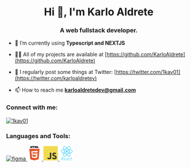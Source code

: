 <h1 align="center">Hi 👋, I'm Karlo Aldrete</h1>
<h3 align="center">A web fullstack developer.</h3>

- 🌱 I’m currently using **Typescript and NEXTJS**

- 👨‍💻 All of my projects are available at [https://github.com/KarloAldrete](https://github.com/KarloAldrete)

- 📝 I regularly post some things at Twitter: [https://twitter.com/1kav01](https://twitter.com/karloaldretev)

- 📫 How to reach me **karloaldretedev@gmail.com**

<h3 align="left">Connect with me:</h3>
<p align="left">
<a href="https://twitter.com/1kav01" target="blank"><img align="center" src="https://raw.githubusercontent.com/rahuldkjain/github-profile-readme-generator/master/src/images/icons/Social/twitter.svg" alt="1kav01" height="30" width="40" /></a>
</p>

<h3 align="left">Languages and Tools:</h3>
<p align="left"> <a href="https://www.figma.com/" target="_blank" rel="noreferrer"> <img src="https://www.vectorlogo.zone/logos/figma/figma-icon.svg" alt="figma" width="40" height="40"/> </a> <a href="https://www.w3.org/html/" target="_blank" rel="noreferrer"> <img src="https://raw.githubusercontent.com/devicons/devicon/master/icons/html5/html5-original-wordmark.svg" alt="html5" width="40" height="40"/> </a> <a href="https://developer.mozilla.org/en-US/docs/Web/JavaScript" target="_blank" rel="noreferrer"> <img src="https://raw.githubusercontent.com/devicons/devicon/master/icons/javascript/javascript-original.svg" alt="javascript" width="40" height="40"/> </a> <a href="https://reactjs.org/" target="_blank" rel="noreferrer"> <img src="https://raw.githubusercontent.com/devicons/devicon/master/icons/react/react-original-wordmark.svg" alt="react" width="40" height="40"/> </a> </p>
